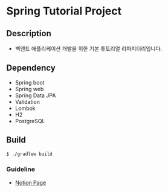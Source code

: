 # Spring Tutorial Project

## Description
- 백엔드 애플리케이션 개발을 위한 기본 튜토리얼 리파지터리입니다.

## Dependency
- Spring boot
- Spring web
- Spring Data JPA
- Validation
- Lombok
- H2
- PostgreSQL

## Build
```bash
$ ./gradlew build
```

### Guideline
- [Notion Page](https://migni-dev-space.notion.site/Back-end-Tutorial-ecb441ba54b74c619645ec69e96a6e07)